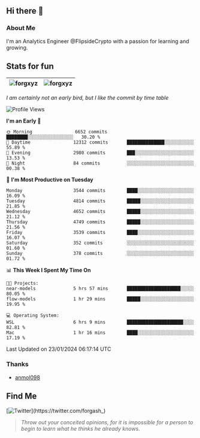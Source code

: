 ## Hi there 👋

### About Me

I'm an Analytics Engineer @FlipsideCrypto with a passion for learning and growing.
  
## Stats for fun

| <img align="center" src="https://github-readme-streak-stats.herokuapp.com/?user=forgxyz&theme=tokyonight" alt="forgxyz" /> | <img align="center" src="https://github-readme-stats.vercel.app/api?username=forgxyz&theme=tokyonight&show_icons=true" alt="forgxyz" /> |
| ------------- |------------- |

*I am certainly not an early bird, but I like the commit by time table*  

<!--START_SECTION:waka-->
![Profile Views](http://img.shields.io/badge/Profile%20Views-0-blue)

**I'm an Early 🐤** 

```text
🌞 Morning                6652 commits        ████████░░░░░░░░░░░░░░░░░   30.20 % 
🌆 Daytime                12312 commits       ██████████████░░░░░░░░░░░   55.89 % 
🌃 Evening                2980 commits        ███░░░░░░░░░░░░░░░░░░░░░░   13.53 % 
🌙 Night                  84 commits          ░░░░░░░░░░░░░░░░░░░░░░░░░   00.38 % 
```
📅 **I'm Most Productive on Tuesday** 

```text
Monday                   3544 commits        ████░░░░░░░░░░░░░░░░░░░░░   16.09 % 
Tuesday                  4814 commits        █████░░░░░░░░░░░░░░░░░░░░   21.85 % 
Wednesday                4652 commits        █████░░░░░░░░░░░░░░░░░░░░   21.12 % 
Thursday                 4749 commits        █████░░░░░░░░░░░░░░░░░░░░   21.56 % 
Friday                   3539 commits        ████░░░░░░░░░░░░░░░░░░░░░   16.07 % 
Saturday                 352 commits         ░░░░░░░░░░░░░░░░░░░░░░░░░   01.60 % 
Sunday                   378 commits         ░░░░░░░░░░░░░░░░░░░░░░░░░   01.72 % 
```


📊 **This Week I Spent My Time On** 

```text
🐱‍💻 Projects: 
near-models              5 hrs 57 mins       ████████████████████░░░░░   80.05 % 
flow-models              1 hr 29 mins        █████░░░░░░░░░░░░░░░░░░░░   19.95 % 

💻 Operating System: 
WSL                      6 hrs 9 mins        █████████████████████░░░░   82.81 % 
Mac                      1 hr 16 mins        ████░░░░░░░░░░░░░░░░░░░░░   17.19 % 
```


 Last Updated on 23/01/2024 06:17:14 UTC
<!--END_SECTION:waka-->

### Thanks
 - [anmol098](https://github.com/anmol098/waka-readme-stats/)
  
## Find Me
[![Twitter](https://img.shields.io/twitter/url/https/twitter.com/forgash_.svg?style=social&label=Follow%20%40forgash_)](https://twitter.com/forgash_)


> *Throw out your conceited opinions, for it is impossible for a person to begin to learn what he thinks he already knows.* 
